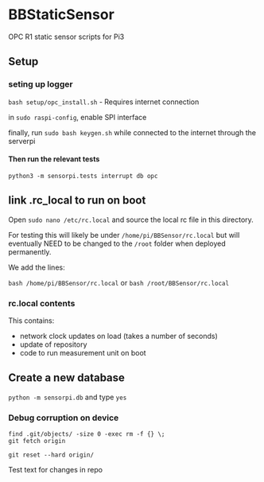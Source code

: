 # BBStaticSensor
OPC R1 static sensor scripts for Pi3


## Setup
### seting up logger
`bash setup/opc_install.sh` - Requires internet connection

in `sudo raspi-config`, enable SPI interface

finally, run `sudo bash keygen.sh` while connected to the internet through the serverpi

#### Then run the relevant tests
`python3 -m sensorpi.tests interrupt db opc`


## link .rc_local to run on boot
Open `sudo nano /etc/rc.local`
and source the local rc file in this directory.

For testing this will likely be under `/home/pi/BBSensor/rc.local` but will eventually NEED to be changed to the `/root` folder when deployed permanently.

We add the lines:

``` bash /home/pi/BBSensor/rc.local ```
or
``` bash /root/BBSensor/rc.local ```

### rc.local contents

This contains:
- network clock updates on load (takes a number of seconds)
- update of repository
- code to run measurement unit on boot

## Create a new database
`python -m sensorpi.db` and type `yes`


### Debug corruption on device

```
find .git/objects/ -size 0 -exec rm -f {} \;
git fetch origin

git reset --hard origin/
```

Test text for changes in repo
